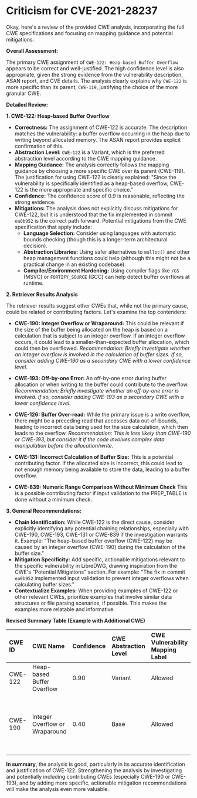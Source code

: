 # Criticism for CVE-2021-28237

Okay, here's a review of the provided CWE analysis, incorporating the full CWE specifications and focusing on mapping guidance and potential mitigations.

**Overall Assessment:**

The primary CWE assignment of `CWE-122: Heap-based Buffer Overflow` appears to be correct and well-justified. The high confidence level is also appropriate, given the strong evidence from the vulnerability description, ASAN report, and CVE details. The analysis clearly explains why `CWE-122` is more specific than its parent, `CWE-119`, justifying the choice of the more granular CWE.

**Detailed Review:**

**1. CWE-122: Heap-based Buffer Overflow**

*   **Correctness:** The assignment of CWE-122 is accurate. The description matches the vulnerability: a buffer overflow occurring in the heap due to writing beyond allocated memory. The ASAN report provides explicit confirmation of this.
*   **Abstraction Level:** `CWE-122` is a Variant, which is the preferred abstraction level according to the CWE mapping guidance.
*   **Mapping Guidance:** The analysis correctly follows the mapping guidance by choosing a more specific CWE over its parent (CWE-119). The justification for using CWE-122 is clearly explained:  "Since the vulnerability is specifically identified as a heap-based overflow, CWE-122 is the more appropriate and specific choice."
*   **Confidence:** The confidence score of 0.9 is reasonable, reflecting the strong evidence.
*   **Mitigations:** The analysis does not explicitly discuss mitigations for CWE-122, but it is understood that the fix implemented in commit `ea0b952` is the correct path forward. Potential mitigations from the CWE specification that apply include:
    *   **Language Selection:**  Consider using languages with automatic bounds checking (though this is a longer-term architectural decision).
    *   **Abstraction Libraries:** Using safer alternatives to `malloc()` and other heap management functions could help (although this might not be a practical change in an existing codebase).
    *   **Compiler/Environment Hardening:** Using compiler flags like `/GS` (MSVC) or `FORTIFY_SOURCE` (GCC) can help detect buffer overflows at runtime.

**2. Retriever Results Analysis**

The retriever results suggest other CWEs that, while not the primary cause, could be related or contributing factors. Let's examine the top contenders:

*   **CWE-190: Integer Overflow or Wraparound:** This could be relevant if the size of the buffer being allocated on the heap is based on a calculation that is subject to an integer overflow.  If an integer overflow occurs, it could lead to a smaller-than-expected buffer allocation, which could then be overflowed.  *Recommendation: Briefly investigate whether an integer overflow is involved in the calculation of buffer sizes. If so, consider adding CWE-190 as a secondary CWE with a lower confidence level.*

*   **CWE-193: Off-by-one Error:** An off-by-one error during buffer allocation or when writing to the buffer could contribute to the overflow. *Recommendation: Briefly investigate whether an off-by-one error is involved. If so, consider adding CWE-193 as a secondary CWE with a lower confidence level.*

*   **CWE-126: Buffer Over-read:** While the primary issue is a write overflow, there might be a preceding read that accesses data out-of-bounds, leading to incorrect data being used for the size calculation, which then leads to the overflow. *Recommendation: This is less likely than CWE-190 or CWE-193, but consider it if the code involves complex data manipulation before the allocation/write.*

*   **CWE-131: Incorrect Calculation of Buffer Size:** This is a potential contributing factor. If the allocated size is incorrect, this could lead to not enough memory being available to store the data, leading to a buffer overflow.

*   **CWE-839: Numeric Range Comparison Without Minimum Check** This is a possible contributing factor if input validation to the PREP_TABLE is done without a minimum check.

**3. General Recommendations:**

*   **Chain Identification:** While CWE-122 is the direct cause, consider explicitly identifying any potential chaining relationships, especially with CWE-190, CWE-193, CWE-131 or CWE-839 if the investigation warrants it. Example: "The heap-based buffer overflow (CWE-122) may be caused by an integer overflow (CWE-190) during the calculation of the buffer size."
*   **Mitigation Specificity:** Add specific, actionable mitigations relevant to the specific vulnerability in LibreDWG, drawing inspiration from the CWE's "Potential Mitigations" section. For example: "The fix in commit `ea0b952` implemented input validation to prevent integer overflows when calculating buffer sizes."
*   **Contextualize Examples:** When providing examples of CWE-122 or other relevant CWEs, prioritize examples that involve similar data structures or file parsing scenarios, if possible. This makes the examples more relatable and informative.

**Revised Summary Table (Example with Additional CWE)**

| CWE ID  | CWE Name                     | Confidence | CWE Abstraction Level | CWE Vulnerability Mapping Label | CWE-Vulnerability Mapping Notes |
| :-------- | :--------------------------- | :--------- | :-------------------- | :------------------------------ | :---------------------------- |
| CWE-122 | Heap-based Buffer Overflow | 0.90      | Variant               | Allowed                         | Primary CWE           |
| CWE-190 | Integer Overflow or Wraparound | 0.40      | Base               | Allowed                         | Possible contributing factor in buffer size calculation. Needs further investigation.           |

**In summary,** the analysis is good, particularly in its accurate identification and justification of CWE-122.  Strengthening the analysis by investigating and potentially including contributing CWEs (especially CWE-190 or CWE-193), and by adding more specific, actionable mitigation recommendations will make the analysis even more valuable.